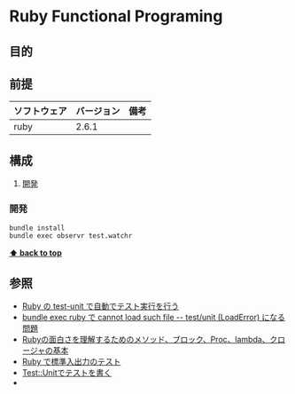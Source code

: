 # Ruby Functional Programing

## 目的

## 前提

| ソフトウェア | バージョン | 備考 |
| :----------- | :--------- | :--- |
| ruby         | 2.6.1      |      |

## 構成

1. [開発](#開発)

### 開発

```bash
bundle install
bundle exec observr test.watchr
```

**[⬆ back to top](#構成)**

## 参照

- [Ruby の test-unit で自動でテスト実行を行う](http://rochefort.hatenablog.com/entry/ruby_test_unit_observr)
- [bundle exec ruby で cannot load such file -- test/unit (LoadError) になる問題](https://qiita.com/makito/items/5550ebba388ead0f96cc)
- [Rubyの面白さを理解するためのメソッド、ブロック、Proc、lambda、クロージャの基本](https://www.atmarkit.co.jp/ait/articles/1409/29/news035_3.html)
- [Ruby で標準入出力のテスト](https://qiita.com/key-amb/items/a134e2c3bea172b3deeb)
- [Test::Unitでテストを書く](https://qiita.com/repeatedly/items/727b08599d87af7fa671)
- []()
